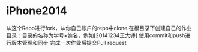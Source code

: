 iPhone2014
==========
从这个Repo进行fork，从你自己账户的repo中clone
在根目录下创建自己的作业目录：目录的名称为学号+姓名，例如[20141234王大锤]
使用commit和push进行版本管理和同步
完成一次作业后提交Pull request
